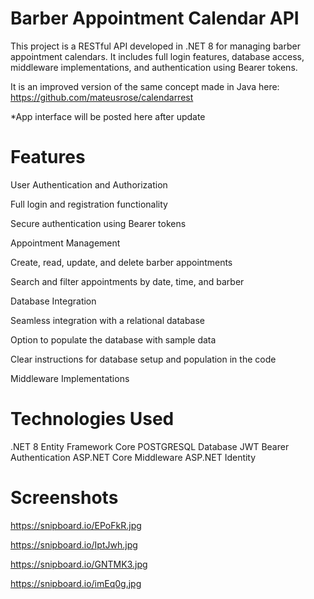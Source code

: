 # Barber Appointment Calendar API
This project is a RESTful API developed in .NET 8 for managing barber appointment calendars. It includes full login features, database access, middleware implementations, and authentication using Bearer tokens. 

It is an improved version of the same concept made in Java here:
https://github.com/mateusrose/calendarrest

*App interface will be posted here after update

# Features
User Authentication and Authorization

Full login and registration functionality

Secure authentication using Bearer tokens

Appointment Management

Create, read, update, and delete barber appointments

Search and filter appointments by date, time, and barber

Database Integration

Seamless integration with a relational database

Option to populate the database with sample data

Clear instructions for database setup and population in the code

Middleware Implementations

# Technologies Used
.NET 8
Entity Framework Core
POSTGRESQL Database
JWT Bearer Authentication
ASP.NET Core Middleware
ASP.NET Identity

# Screenshots

https://snipboard.io/EPoFkR.jpg

https://snipboard.io/IptJwh.jpg

https://snipboard.io/GNTMK3.jpg

https://snipboard.io/imEq0g.jpg

